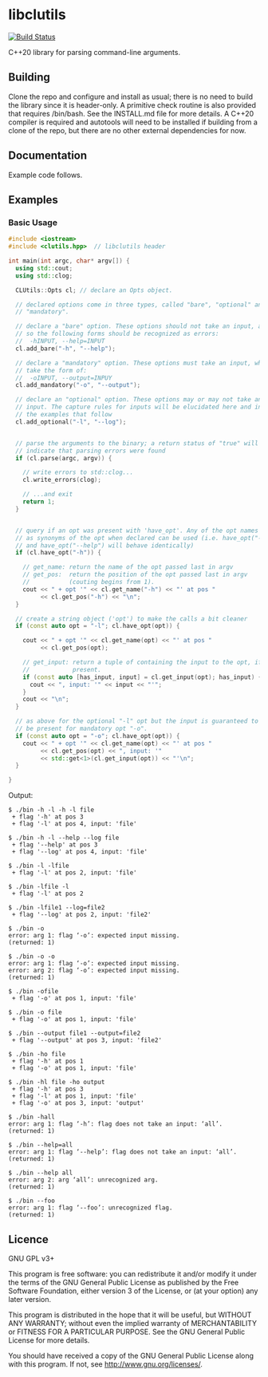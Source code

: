 # libclutils

[![Build Status](https://travis-ci.com/definitelyprobably/libclutils.svg?branch=master)](https://travis-ci.com/definitelyprobably/libclutils)

C++20 library for parsing command-line arguments.

## Building

Clone the repo and configure and install as usual; there is no need to build the library since it is header-only. A primitive check routine is also provided that requires /bin/bash. See the INSTALL.md file for more details. A C++20 compiler is required and autotools will need to be installed if building from a clone of the repo, but there are no other external dependencies for now.

## Documentation

Example code follows.

## Examples

### Basic Usage

```c++
#include <iostream>
#include <clutils.hpp>  // libclutils header

int main(int argc, char* argv[]) {
  using std::cout;
  using std::clog;

  CLUtils::Opts cl; // declare an Opts object.

  // declared options come in three types, called "bare", "optional" and
  // "mandatory".

  // declare a "bare" option. These options should not take an input, and
  // so the following forms should be recognized as errors:
  //  -hINPUT, --help=INPUT
  cl.add_bare("-h", "--help");

  // declare a "mandatory" option. These options must take an input, which
  // take the form of:
  //  -oINPUT, --output=INPUY
  cl.add_mandatory("-o", "--output");

  // declare an "optional" option. These options may or may not take an
  // input. The capture rules for inputs will be elucidated here and in
  // the examples that follow
  cl.add_optional("-l", "--log");


  // parse the arguments to the binary; a return status of "true" will
  // indicate that parsing errors were found
  if (cl.parse(argc, argv)) {

    // write errors to std::clog...
    cl.write_errors(clog);

    // ...and exit
    return 1;
  }


  // query if an opt was present with 'have_opt'. Any of the opt names
  // as synonyms of the opt when declared can be used (i.e. have_opt("-h")
  // and have_opt("--help") will behave identically)
  if (cl.have_opt("-h")) {

    // get_name: return the name of the opt passed last in argv
    // get_pos:  return the position of the opt passed last in argv
    //           (couting begins from 1).
    cout << " + opt '" << cl.get_name("-h") << "' at pos "
         << cl.get_pos("-h") << "\n";
  }

  // create a string object ('opt') to make the calls a bit cleaner
  if (const auto opt = "-l"; cl.have_opt(opt)) {

    cout << " + opt '" << cl.get_name(opt) << "' at pos "
         << cl.get_pos(opt);

    // get_input: return a tuple of containing the input to the opt, if
    //            present.
    if (const auto [has_input, input] = cl.get_input(opt); has_input) {
      cout << ", input: '" << input << "'";
    }
    cout << "\n";
  }

  // as above for the optional "-l" opt but the input is guaranteed to
  // be present for mandatory opt "-o".
  if (const auto opt = "-o"; cl.have_opt(opt)) {
    cout << " + opt '" << cl.get_name(opt) << "' at pos "
         << cl.get_pos(opt) << ", input: '"
         << std::get<1>(cl.get_input(opt)) << "'\n";
  }

}
```

Output:

```
$ ./bin -h -l -h -l file
 + flag '-h' at pos 3
 + flag '-l' at pos 4, input: 'file'

$ ./bin -h -l --help --log file
 + flag '--help' at pos 3
 + flag '--log' at pos 4, input: 'file'

$ ./bin -l -lfile
 + flag '-l' at pos 2, input: 'file'

$ ./bin -lfile -l
 + flag '-l' at pos 2

$ ./bin -lfile1 --log=file2
 + flag '--log' at pos 2, input: 'file2'

$ ./bin -o
error: arg 1: flag ‘-o’: expected input missing.
(returned: 1)

$ ./bin -o -o
error: arg 1: flag ‘-o’: expected input missing.
error: arg 2: flag ‘-o’: expected input missing.
(returned: 1)

$ ./bin -ofile
 + flag '-o' at pos 1, input: 'file'

$ ./bin -o file
 + flag '-o' at pos 1, input: 'file'

$ ./bin --output file1 --output=file2
 + flag '--output' at pos 3, input: 'file2'

$ ./bin -ho file
 + flag '-h' at pos 1
 + flag '-o' at pos 1, input: 'file'

$ ./bin -hl file -ho output
 + flag '-h' at pos 3
 + flag '-l' at pos 1, input: 'file'
 + flag '-o' at pos 3, input: 'output'

$ ./bin -hall
error: arg 1: flag ‘-h’: flag does not take an input: ‘all’.
(returned: 1)

$ ./bin --help=all
error: arg 1: flag ‘--help’: flag does not take an input: ‘all’.
(returned: 1)

$ ./bin --help all
error: arg 2: arg ‘all’: unrecognized arg.
(returned: 1)

$ ./bin --foo
error: arg 1: flag ‘--foo’: unrecognized flag.
(returned: 1)
```

## Licence

GNU GPL v3+

This program is free software: you can redistribute it and/or modify
it under the terms of the GNU General Public License as published by
the Free Software Foundation, either version 3 of the License, or
(at your option) any later version.

This program is distributed in the hope that it will be useful,
but WITHOUT ANY WARRANTY; without even the implied warranty of
MERCHANTABILITY or FITNESS FOR A PARTICULAR PURPOSE.  See the
GNU General Public License for more details.

You should have received a copy of the GNU General Public License
along with this program.  If not, see <http://www.gnu.org/licenses/>.
